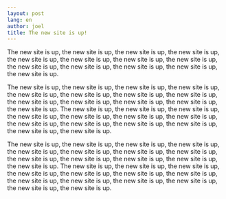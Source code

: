 ```yaml
---
layout: post
lang: en
author: joel
title: The new site is up!
---
```


The new site is up, the new site is up, the new site is up, the new site is up, the new site is up, the new site is up, the new site is up, the new site is up, the new site is up, the new site is up, the new site is up, the new site is up, the new site is up.

The new site is up, the new site is up, the new site is up, the new site is up, the new site is up, the new site is up, the new site is up, the new site is up, the new site is up, the new site is up, the new site is up, the new site is up, the new site is up. The new site is up, the new site is up, the new site is up, the new site is up, the new site is up, the new site is up, the new site is up, the new site is up, the new site is up, the new site is up, the new site is up, the new site is up, the new site is up.

The new site is up, the new site is up, the new site is up, the new site is up, the new site is up, the new site is up, the new site is up, the new site is up, the new site is up, the new site is up, the new site is up, the new site is up, the new site is up. The new site is up, the new site is up, the new site is up, the new site is up, the new site is up, the new site is up, the new site is up, the new site is up, the new site is up, the new site is up, the new site is up, the new site is up, the new site is up.